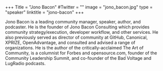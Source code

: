 +++
Title = "Jono Bacon"
#Twitter = ""
image = "jono_bacon.jpg"
type = "speaker"
linktitle = "jono-bacon"
+++

Jono Bacon is a leading community manager, speaker, author, and podcaster. He is the founder of Jono Bacon Consulting which provides community strategy/execution, developer workflow, and other services. He also previously served as director of community at GitHub, Canonical, XPRIZE, OpenAdvantage, and consulted and advised a range of organizations. He is the author of the critically-acclaimed The Art of Community, is a columnist for Forbes and opensource.com, founder of the Community Leadership Summit, and co-founder of the Bad Voltage and LugRadio podcasts.

